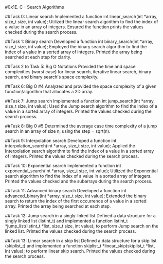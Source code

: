 #0x1E. C - Search Algorithms

##Task 0: Linear search Implemented a function int linear_search(int *array, size_t size, int value); Utilized the linear search algorithm to find the index of a value in an array of integers. Ensured the function prints the values checked during the search process.

##Task 1: Binary search Developed a function int binary_search(int *array, size_t size, int value); Employed the binary search algorithm to find the index of a value in a sorted array of integers. Printed the array being searched at each step for clarity.

##Task 2 to Task 5: Big O Notations Provided the time and space complexities (worst case) for linear search, iterative linear search, binary search, and binary search's space complexity.

##Task 6: Big O #4 Analyzed and provided the space complexity of a given function/algorithm that allocates a 2D array.

##Task 7: Jump search Implemented a function int jump_search(int *array, size_t size, int value); Used the Jump search algorithm to find the index of a value in a sorted array of integers. Printed the values checked during the search process.

##Task 8: Big O #5 Determined the average case time complexity of a jump search in an array of size n, using the step = sqrt(n).

##Task 9: Interpolation search Developed a function int interpolation_search(int *array, size_t size, int value); Applied the Interpolation search algorithm to find the index of a value in a sorted array of integers. Printed the values checked during the search process.

##Task 10: Exponential search Implemented a function int exponential_search(int *array, size_t size, int value); Utilized the Exponential search algorithm to find the index of a value in a sorted array of integers. Printed the values checked and the subarrays during the search process.

##Task 11: Advanced binary search Developed a function int advanced_binary(int *array, size_t size, int value); Extended the binary search to return the index of the first occurrence of a value in a sorted array. Printed the array being searched at each step.

##Task 12: Jump search in a singly linked list Defined a data structure for a singly linked list (listint_t) and implemented a function listint_t *jump_list(listint_t *list, size_t size, int value); to perform Jump search on the linked list. Printed the values checked during the search process.

##Task 13: Linear search in a skip list Defined a data structure for a skip list (skiplist_t) and implemented a function skiplist_t *linear_skip(skiplist_t *list, int value); to perform linear skip search. Printed the values checked during the search process.
